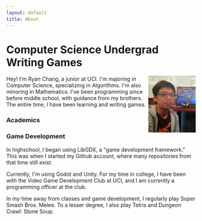 ```yaml
---
layout: default
title: About
---
```


# Computer Science Undergrad Writing Games

<img style="float: right; width: 25%" src="assets/images/thats-me.jpg">
Hey! I'm Ryan Chang, a junior at UCI.
I'm majoring in Computer Science, specializing in Algorithms.
I'm also minoring in Mathematics.
I've been programming since before middle school,
with guidance from my brothers. The entire time,
I have been learning and writing games.

### Academics


### Game Development
In highschool, I began using LibGDX,
a "game development framework." This was when I
started my Github account, where many
repositories from that time still exist.

Currently, I'm using Godot and Unity.
For my time in college, I have been with the
Video Game Development Club at UCI, and
I am currently a programming officer at the club.

In my time away from classes and game development,
I regularly play Super Smash Bros. Melee.
To a lesser degree, I also play Tetris and Dungeon Crawl: Stone Soup.
